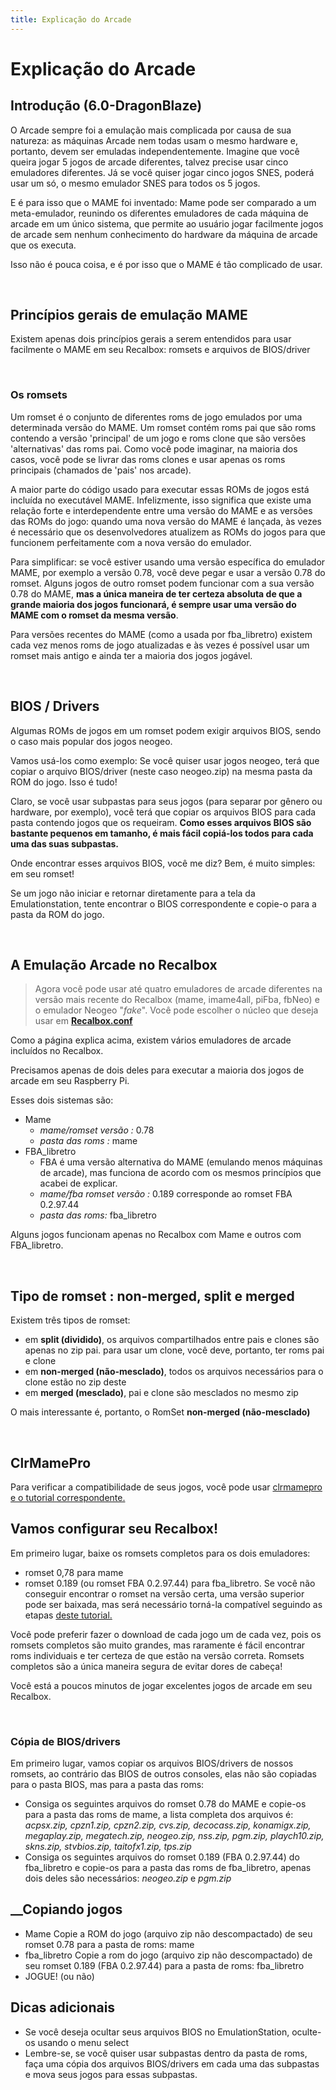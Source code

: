 ```yaml
---
title: Explicação do Arcade
---
```


# Explicação do Arcade

## Introdução \(6.0-DragonBlaze\) <a id="introducao-6-0-dragonblaze"></a>

​O Arcade sempre foi a emulação mais complicada por causa de sua natureza: as máquinas Arcade nem todas usam o mesmo hardware e, portanto, devem ser emuladas independentemente. Imagine que você queira jogar 5 jogos de arcade diferentes, talvez precise usar cinco emuladores diferentes. Já se você quiser jogar cinco jogos SNES, poderá usar um só, o mesmo emulador SNES para todos os 5 jogos.

E é para isso que o MAME foi inventado: Mame pode ser comparado a um meta-emulador, reunindo os diferentes emuladores de cada máquina de arcade em um único sistema, que permite ao usuário jogar facilmente jogos de arcade sem nenhum conhecimento do hardware da máquina de arcade que os executa.

Isso não é pouca coisa, e é por isso que o MAME é tão complicado de usar.

​

## Princípios gerais de emulação MAME​ <a id="principios-gerais-de-emulacao-mame"></a>

Existem apenas dois princípios gerais a serem entendidos para usar facilmente o MAME em seu Recalbox: romsets e arquivos de BIOS/driver

​

### Os romsets <a id="os-romsets"></a>

Um romset é o conjunto de diferentes roms de jogo emulados por uma determinada versão do MAME. Um romset contém roms pai que são roms contendo a versão 'principal' de um jogo e roms clone que são versões 'alternativas' das roms pai. Como você pode imaginar, na maioria dos casos, você pode se livrar das roms clones e usar apenas os roms principais \(chamados de 'pais' nos arcade\).

A maior parte do código usado para executar essas ROMs de jogos está incluída no executável MAME. Infelizmente, isso significa que existe uma relação forte e interdependente entre uma versão do MAME e as versões das ROMs do jogo: quando uma nova versão do MAME é lançada, às vezes é necessário que os desenvolvedores atualizem as ROMs do jogos para que funcionem perfeitamente com a nova versão do emulador.

Para simplificar: se você estiver usando uma versão específica do emulador MAME, por exemplo a versão 0.78, você deve pegar e usar a versão 0.78 do romset. Alguns jogos de outro romset podem funcionar com a sua versão 0.78 do MAME, **mas a única maneira de ter certeza absoluta de que a grande maioria dos jogos funcionará, é sempre usar uma versão do MAME com o romset da mesma versão**.

Para versões recentes do MAME \(como a usada por fba\_libretro\) existem cada vez menos roms de jogo atualizadas e às vezes é possível usar um romset mais antigo e ainda ter a maioria dos jogos jogável.

​

## ​BIOS / Drivers <a id="bios-drivers"></a>

Algumas ROMs de jogos em um romset podem exigir arquivos BIOS, sendo o caso mais popular dos jogos neogeo.

Vamos usá-los como exemplo: Se você quiser usar jogos neogeo, terá que copiar o arquivo BIOS/driver \(neste caso neogeo.zip\) na mesma pasta da ROM do jogo. Isso é tudo!

Claro, se você usar subpastas para seus jogos \(para separar por gênero ou hardware, por exemplo\), você terá que copiar os arquivos BIOS para cada pasta contendo jogos que os requeiram. **Como esses arquivos BIOS são bastante pequenos em tamanho, é mais fácil copiá-los todos para cada uma das suas subpastas.**

Onde encontrar esses arquivos BIOS, você me diz? Bem, é muito simples: em seu romset!

Se um jogo não iniciar e retornar diretamente para a tela da Emulationstation, tente encontrar o BIOS correspondente e copie-o para a pasta da ROM do jogo.

​

## A Emulação Arcade no Recalbox​ <a id="a-emulacao-arcade-no-recalbox"></a>

> Agora você pode usar até quatro emuladores de arcade diferentes na versão mais recente do Recalbox \(mame, imame4all, piFba, fbNeo\) e o emulador Neogeo "_fake_". Você pode escolher o núcleo que deseja usar em [**Recalbox.conf**](/v/portugues/manual-basico/primeiras-nocoes/o-arquivo-recalbox.conf)**​**

Como a página explica acima, existem vários emuladores de arcade incluídos no Recalbox.

Precisamos apenas de dois deles para executar a maioria dos jogos de arcade em seu Raspberry Pi.

Esses dois sistemas são:

* Mame
  * _mame/romset versão :_ 0.78
  * _pasta das roms :_ mame
* FBA\_libretro
  * FBA é uma versão alternativa do MAME \(emulando menos máquinas de arcade\), mas funciona de acordo com os mesmos princípios que acabei de explicar.
  * _mame/fba romset versão :_ 0.189 corresponde ao romset FBA 0.2.97.44
  * _pasta das roms:_ fba\_libretro

Alguns jogos funcionam apenas no Recalbox com Mame e outros com FBA\_libretro.

_**​**_

## Tipo de romset : non-merged, split e merged​ <a id="tipo-de-romset-non-merged-split-e-merged"></a>

Existem três tipos de romset:

* em **split \(dividido\)**, os arquivos compartilhados entre pais e clones são apenas no zip pai. para usar um clone, você deve, portanto, ter roms pai e clone
* em **non-merged \(não-mesclado\)**, todos os arquivos necessários para o clone estão no zip deste
* em **merged \(mesclado\)**, pai e clone são mesclados no mesmo zip

O mais interessante é, portanto, o RomSet **non-merged \(não-mesclado\)**

**​**

## ClrMamePro <a id="clrmamepro"></a>

Para verificar a compatibilidade de seus jogos, você pode usar [clrmamepro e o tutorial correspondente.](https://recalbox.gitbook.io/tutorials/v/portugues/utilitarios/gerenciamento-de-rom/tutorial-clrmamepro)​

## Vamos configurar seu Recalbox! <a id="vamos-configurar-seu-recalbox"></a>

Em primeiro lugar, baixe os romsets completos para os dois emuladores:

* romset 0,78 para mame
* romset 0.189 \(ou romset FBA 0.2.97.44\) para fba\_libretro. Se você não conseguir encontrar o romset na versão certa, uma versão superior pode ser baixada, mas será necessário torná-la compatível seguindo as etapas [deste tutorial.](https://recalbox.gitbook.io/tutorials/v/portugues/utilitarios/gerenciamento-de-rom/tutorial-clrmamepro-como-verificar-as-versoes-das-roms)​

Você pode preferir fazer o download de cada jogo um de cada vez, pois os romsets completos são muito grandes, mas raramente é fácil encontrar roms individuais e ter certeza de que estão na versão correta. Romsets completos são a única maneira segura de evitar dores de cabeça!

Você está a poucos minutos de jogar excelentes jogos de arcade em seu Recalbox.

​

### Cópia de BIOS/drivers <a id="copia-de-bios-drivers"></a>

Em primeiro lugar, vamos copiar os arquivos BIOS/drivers de nossos romsets, ao contrário das BIOS de outros consoles, elas não são copiadas para o pasta BIOS, mas para a pasta das roms:

* Consiga os seguintes arquivos do romset 0.78 do MAME e copie-os para a pasta das roms de mame, a lista completa dos arquivos é: _acpsx.zip, cpzn1.zip, cpzn2.zip, cvs.zip, decocass.zip, konamigx.zip, megaplay.zip, megatech.zip, neogeo.zip, nss.zip, pgm.zip, playch10.zip, skns.zip, stvbios.zip, taitofx1.zip, tps.zip_
* Consiga os seguintes arquivos do romset 0.189 \(FBA 0.2.97.44\) do fba\_libretro e copie-os para a pasta das roms de fba\_libretro, apenas dois deles são necessários: _neogeo.zip_ e _pgm.zip_

## _​_Copiando jogos <a id="copiando-jogos"></a>

* Mame Copie a ROM do jogo \(arquivo zip não descompactado\) de seu romset 0.78 para a pasta de roms: mame
* fba\_libretro Copie a rom do jogo \(arquivo zip não descompactado\) de seu romset 0.189 \(FBA 0.2.97.44\) para a pasta de roms: fba\_libretro
* JOGUE! \(ou não\)​

## Dicas adicionais <a id="dicas-adicionais"></a>

* Se você deseja ocultar seus arquivos BIOS no EmulationStation, oculte-os usando o menu select
* Lembre-se, se você quiser usar subpastas dentro da pasta de roms, faça uma cópia dos arquivos BIOS/drivers em cada uma das subpastas e mova seus jogos para essas subpastas.

